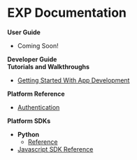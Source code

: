 # EXP Documentation

<div class="row">
  <div class="col-md-6">
    <div class="bs-callout-primary">
      <strong>User Guide</strong>
      <ul>
        <li>Coming Soon!</li>
      </ul>
    </div>
  </div>
  <div class="col-md-6">
    <div class="bs-callout bs-callout-primary">
      <strong>Developer Guide</strong>
       <div class="bs-callout bs-callout">
         <strong>Tutorials and Walkthroughs</strong>
         <ul>
           <li><a href="/developers/apps">Getting Started With App Development</a></li>
         </ul>
       </div>
       <div class="bs-callout bs-callout-primary">
         <strong>Platform Reference</strong>
         <ul>
           <li><a href="/developers/authentication">Authentication</a></li>
         </ul>
       </div>
       <div class="bs-callout bs-callout-primary">
         <strong>Platform SDKs</strong>
         <ul>
           <li>
             <strong>Python</strong>
             <ul>
               <li><a href="/developers/reference/python_sdk_reference-1.0.0">Reference</a></li>
             </ul>
           </li>
           <li><a href="/developers/reference/javascript_sdk_reference-1.0.0">Javascript SDK Reference</a></li>
         </ul>
       </div>
      </ul>
    </div>
  </div>
</div>
